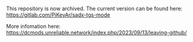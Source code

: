 This repository is now archived. The current version can be found here: https://gitlab.com/PiKeyAr/sadx-tgs-mode

More infomation here: https://dcmods.unreliable.network/index.php/2023/09/13/leaving-github/

